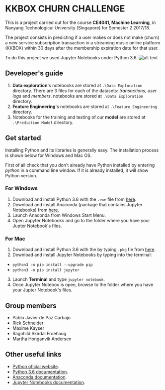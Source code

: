# KKBOX CHURN CHALLENGE

This is a project carried out for the course **CE4041, Machine Learning**, in Nanyang Technological University (Singapore) for Semester 2 2017/18.

The project consists in predicting if a user makes or does not make (churn) a new service subscription transaction in a streaming music online platform (KKBOX) within 30 days after the membership expiration date for that user.

To do this project we used Jupyter Notebooks under Python 3.6.
![alt text](https://www.python.org/static/community_logos/python-logo-inkscape.svg)

## Developer's guide

 1. **Data exploration**'s notebooks are stored at `.\Data Exploration` directory. There are 3 files for each of the datasets: _transactions_, _user logs_ and _members_. notebooks are stored at `.\Data Exploration` directory.
 2. **Feature Engineering**'s notebooks are stored at `.\Feature Engineering` directory. 
 3. Notebooks for the training and testing of our **model** are stored at `.\Prediction Model` directory. 

## Get started
Installing Python and its libraries is generally easy. The installation process is shown below for Windows and Mac OS.

First of all check that you don't already have Python installed by entering _python_ in a command line window. If it is already installed, it will show Python version.

### For Windows

 1. Download and install Python 3.6 with the `.exe` file from [here](https://www.python.org/downloads/windows/).
 2. Download and install Anaconda (package that contains Jupyter Notebooks) from [here](https://www.anaconda.com/download/#windows).
 3. Launch Anaconda from Windows Start Menu.
 4. Open Jupyter Notebooks and go to the folder where you have your Jupter Notebook's files.
 
### For Mac

 1. Download and install Python 3.6 with the by typing `.pkg` fie from [here](https://www.python.org/downloads/mac-osx/).
 2. Download and install Jupyter Notebooks by typing into the terminal:
 - `python3 -m pip install --upgrade pip`
 - `python3 -m pip install jupyter`
 3. Launch **Terminal** and type `jupyter notebook`.
 4. Once Jupyter Noteboo is open, browse to the folder where you have your Jupter Notebook's files.
 
 
 
 
 
 
## Group members

 - Pablo Javier de Paz Carbajo
 - Rick Schneider
 - Maxime Kayser
 - Ragnhild Skirdal Froehaug
 - Martha Honganvik Andersen

 
## Other useful links

 - [Python oficial website](https://www.python.org/).
 - [Python 3.6 documentation](https://docs.python.org/3/).
 - [Anaconda documentation](https://docs.anaconda.com/anaconda/).
 - [Jupyter Notebooks documentation](http://jupyter.org/install).
